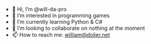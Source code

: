 - 👋 Hi, I’m @will-da-pro
- 👀 I’m interested in programming games
- 🌱 I’m currently learning Python & C#
- 💞️ I’m looking to collaborate on nothing at the moment
- 📫 How to reach me: william@dolier.net

<!---
will-da-pro/will-da-pro is a ✨ special ✨ repository because its `README.md` (this file) appears on your GitHub profile.
You can click the Preview link to take a look at your changes.
--->
